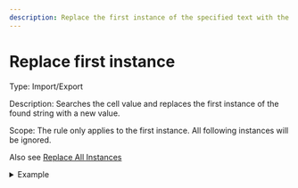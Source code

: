 ```yaml
---
description: Replace the first instance of the specified text with the new value
---
```


# Replace first instance

Type: Import/Export

Description: Searches the cell value and replaces the first instance of the found string with a new value.

Scope: The rule only applies to the first instance. All following instances will be ignored.&#x20;

Also see [Replace All Instances](replace-all-instances.md)

<details>

<summary>Example</summary>

* Cell value: 1, 234, 567.89
* Rule values:
  * Replace text: ,    (a single comma)
  * With text:     (an empty space)
* Result: 1 234, 567.00

</details>
